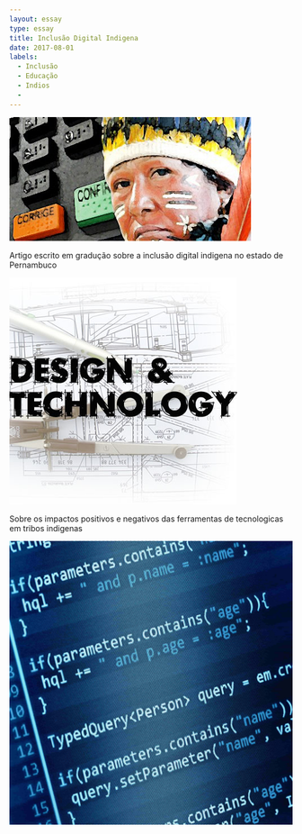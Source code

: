 ```yaml
---
layout: essay
type: essay
title: Inclusão Digital Indigena
date: 2017-08-01
labels:
  - Inclusão
  - Educação
  - Indios
  - 
---
```


<img class="ui tiny left circular floated image" src="../images/inclusaoIndio.png">

Artigo escrito em gradução sobre a inclusão digital indigena no estado de Pernambuco

<img class="ui tiny left circular floated image" src="../images/design-technology.jpg">

Sobre os impactos positivos e negativos das ferramentas de tecnologicas em tribos indigenas

<img class="ui tiny left circular floated image" src="../images/software-code.jpg">



